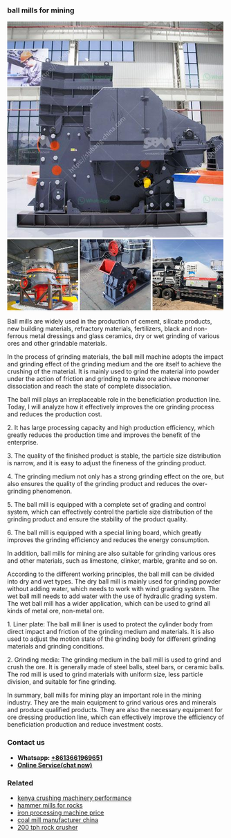 <h3>ball mills for mining</h3><img src='1706755428.jpg' alt=''><p>Ball mills are widely used in the production of cement, silicate products, new building materials, refractory materials, fertilizers, black and non-ferrous metal dressings and glass ceramics, dry or wet grinding of various ores and other grindable materials.</p><p>In the process of grinding materials, the ball mill machine adopts the impact and grinding effect of the grinding medium and the ore itself to achieve the crushing of the material. It is mainly used to grind the material into powder under the action of friction and grinding to make ore achieve monomer dissociation and reach the state of complete dissociation.</p><p>The ball mill plays an irreplaceable role in the beneficiation production line. Today, I will analyze how it effectively improves the ore grinding process and reduces the production cost.</p><p>2. It has large processing capacity and high production efficiency, which greatly reduces the production time and improves the benefit of the enterprise.</p><p>3. The quality of the finished product is stable, the particle size distribution is narrow, and it is easy to adjust the fineness of the grinding product.</p><p>4. The grinding medium not only has a strong grinding effect on the ore, but also ensures the quality of the grinding product and reduces the over-grinding phenomenon.</p><p>5. The ball mill is equipped with a complete set of grading and control system, which can effectively control the particle size distribution of the grinding product and ensure the stability of the product quality.</p><p>6. The ball mill is equipped with a special lining board, which greatly improves the grinding efficiency and reduces the energy consumption.</p><p>In addition, ball mills for mining are also suitable for grinding various ores and other materials, such as limestone, clinker, marble, granite and so on.</p><p>According to the different working principles, the ball mill can be divided into dry and wet types. The dry ball mill is mainly used for grinding powder without adding water, which needs to work with wind grading system. The wet ball mill needs to add water with the use of hydraulic grading system. The wet ball mill has a wider application, which can be used to grind all kinds of metal ore, non-metal ore.</p><p>1. Liner plate: The ball mill liner is used to protect the cylinder body from direct impact and friction of the grinding medium and materials. It is also used to adjust the motion state of the grinding body for different grinding materials and grinding conditions.</p><p>2. Grinding media: The grinding medium in the ball mill is used to grind and crush the ore. It is generally made of steel balls, steel bars, or ceramic balls. The rod mill is used to grind materials with uniform size, less particle division, and suitable for fine grinding.</p><p>In summary, ball mills for mining play an important role in the mining industry. They are the main equipment to grind various ores and minerals and produce qualified products. They are also the necessary equipment for ore dressing production line, which can effectively improve the efficiency of beneficiation production and reduce investment costs.</p><h3>Contact us</h3><ul><li><strong>Whatsapp:&nbsp;<a href="https://wa.me/8613661969651">+8613661969651</a></strong></li><li><a href="https://swt.shibang-china.com/?git&amp;zhl&amp;ball mills for mining"><strong>Online Service(chat now)</strong></a></li></ul><h3>Related</h3><ul><li><a href='kenya crushing machinery performance.md'>kenya crushing machinery performance</a></li><li><a href='hammer mills for rocks.md'>hammer mills for rocks</a></li><li><a href='iron processing machine price.md'>iron processing machine price</a></li><li><a href='coal mill manufacturer china.md'>coal mill manufacturer china</a></li><li><a href='200 tph rock crusher.md'>200 tph rock crusher</a></li></ul>